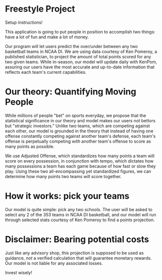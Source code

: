 # Freestyle Project

Setup instructions!

This application is going to put people in position to accomplish two things: have a lot of fun and make a lot of money.

Our program will let users predict the over/under between any two basketball teams in NCAA DI. We are using data courtesy of Ken Pomeroy, a published statistician, to project the amount of total points scored for any two given teams. While in-season, our model will update daily with KenPom, assuring our users have the most accurate and up-to-date information that reflects each team's current capabilities.

# Our theory: Quantifying Moving People

While millions of people "bet" on sports everyday, we propose that the statistical significance in our theory and model makes our users not bettors but "strategic investors." Unlike two teams, which are competing against each other, our model is grounded in the theory that instead of having one offense constantly competing against another team's defense, each team's offense is perpetually competing *with* another team's offense to score as many points as possible. 

We use Adjusted Offense, which standardizes how many points a team will score on every possession, in conjunction with tempo, which dictates how many possessions a team has each game because of how fast or slow they play. Using these two all-encompassing yet standardized figures, we can determine how many points two teams will score together. 


# How it works: pick your teams

Our model is quite simple: pick any two schools. The user will be asked to select any 2 of the 353 teams in NCAA DI basketball, and our model will run through selected stats courtesy of Ken Pomeroy to find a points projection.


# Disclaimer: Bearing potential costs

Just like any advisory shop, this projection is supposed to be used as guidance, *not* a verified calculation that will guarantee monetary rewards. Our model is not liable for any associated losses. 

Invest wisely!

